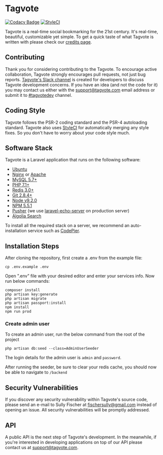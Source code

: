 # Tagvote

[![Codacy Badge](https://api.codacy.com/project/badge/Grade/854350c061bc49d9b6f0bb90f99018f4)](https://www.codacy.com/app/Tagvote/tagvote?utm_source=github.com&utm_medium=referral&utm_content=tagvote/tagvote&utm_campaign=badger)
[![StyleCI](https://styleci.io/repos/111306356/shield?branch=master)](https://styleci.io/repos/111306356)

Tagvote is a real-time social bookmarking for the 21st century. It's real-time, beautiful, customizable yet simple. To get a quick taste of what Tagvote is written with please check our [credits page](https://tagvote.com/credits).

## Contributing

Thank you for considering contributing to the Tagvote. To encourage active collaboration, Tagvote strongly encourages pull requests, not just bug reports. [Tagvote's Slack channel](https://join.slack.com/t/voten/shared_invite/MjMzMTQxMzM4MDM2LTE1MDM5OTQ0NjEtMWRiMDhiZTY2Yg) is created for developers to discuss Tagvote development concerns. If you have an idea (and not the code for it) you may contact us either with the support@tagvote.com email address or submit it to [#tagvotedev](https://tagvote.com/c/tagvotedev) channel.

## Coding Style

Tagvote follows the PSR-2 coding standard and the PSR-4 autoloading standard. Tagvote also uses [StyleCI](https://styleci.io) for automatically merging any style fixes. So you don't have to worry about your code style much.

## Software Stack

Tagvote is a Laravel application that runs on the following software:

- [Ubuntu](https://ubuntu.com)
- [Nginx](https://nginx.org/en) or [Apache](https://httpd.apache.org)
- [MySQL 5.7+](https://www.mysql.com)
- [PHP 7.1+](https://php.net)
- [Redis 3.0+](https://redis.io)
- [Git 2.8.4+](https://git-scm.com)
- [Node v9.2.0](https://nodejs.org)
- [NPM 5.5.1](https://npmjs.com)
- [Pusher](https://pusher.com/) (we use [laravel-echo-server](https://github.com/tlaverdure/laravel-echo-server) on production server)
- [Algolia Search](https://www.algolia.com/referrals/fb684d54/join/)

To install all the required stack on a server, we recommend an auto-installation service such as [CodePier](https://codepier.io/?ref=tagvote).

## Installation Steps

After cloning the repository, first create a .env from the example file:

```
cp .env.example .env
```

Open ".env" file with your desired editor and enter your services info.
Now run below commands:

```
composer install
php artisan key:generate
php artisan migrate
php artisan passport:install
npm install
npm run prod
```

### Create admin user

To create an admin user, run the below command from the root of the project

```
php artisan db:seed --class=AdminUserSeeder
```

The login details for the admin user is `admin` and `password`.

After running the seeder, be sure to clear your redis cache, you should now be able to navigate to `/backend`

## Security Vulnerabilities

If you discover any security vulnerability within Tagvote's source code, please send an e-mail to Sully Fischer at fischersully@gmail.com instead of opening an issue. All security vulnerabilities will be promptly addressed.

## API

A public API is the next step of Tagvote's development. In the meanwhile, if you're interested in developing applications on top of our API please contact us at support@tagvote.com.
